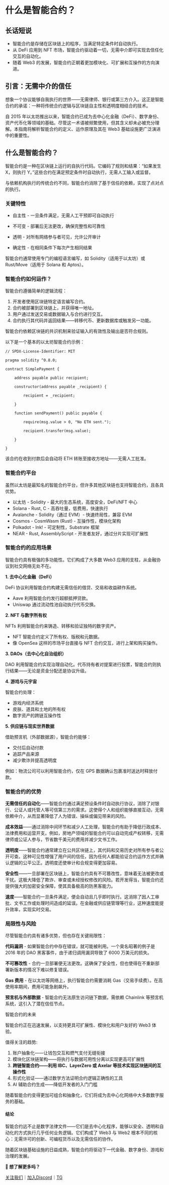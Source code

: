 # 什么是智能合约？

## 长话短说

- 智能合约是存储在区块链上的程序，当满足特定条件时自动执行。
- 从 DeFi 应用到 NFT 市场，智能合约驱动着一切，无需中介即可实现去信任化交互的自动化。
- 随着 Web3 的发展，智能合约正朝着更加模块化、可扩展和互操作的方向演进。

## 引言：无需中介的信任

想象一个协议能够自我执行的世界——无需律师、银行或第三方介入。这正是智能合约的承诺：一种将传统合约逻辑与区块链自主性和透明度相结合的技术。

自 2015 年以太坊推出以来，智能合约已成为去中心化金融（DeFi）、数字身份、资产代币化等领域的基础。尽管这一术语被频繁使用，但其含义却未必被充分理解。本指南将解析智能合约的定义、运作原理及其在 Web3 基础设施更广泛演进中的重要性。

## 什么是智能合约？

智能合约是一种在区块链上运行的自执行代码。它编码了规则和结果：“如果发生 X，则执行 Y。”这些合约在满足预定条件时自动执行，无需人工输入或监督。

与依赖机构执行的传统合约不同，智能合约消除了基于信任的依赖，实现了点对点的执行。

### 关键特性

- 自主性 - 一旦条件满足，无需人工干预即可自动执行

- 不可变 - 部署后无法更改，确保完整性和可靠性
- 透明 - 对所有网络参与者可见，允许公开审计
- 确定性 - 在相同条件下每次产生相同结果

智能合约通常使用专门的编程语言编写，如 Solidity（适用于以太坊）或 Rust/Move（适用于 Solana 和 Aptos）。

### 智能合约如何运作？

智能合约遵循简单的逻辑流程：

1. 开发者使用区块链特定语言编写合约。
2. 合约被部署到区块链上，并获得唯一地址。
3. 用户通过发送交易或数据输入与合约进行交互。
4. 合约执行其代码并返回结果——转移代币、更新数据库或触发另一功能。

智能合约依赖区块链的共识机制来验证输入的有效性及输出是否符合规则。

以下是一个基本的以太坊智能合约示例：

```solidity
// SPDX-License-Identifier: MIT

pragma solidity ^0.8.0;

contract SimplePayment {

    address payable public recipient;

    constructor(address payable _recipient) {

        recipient = _recipient;

    }

    function sendPayment() public payable {

        require(msg.value > 0, "No ETH sent.");

        recipient.transfer(msg.value);

    }

}
```

该合约在收到付款后会自动将 ETH 转账至接收方地址——无需人工批准。

### 智能合约平台

虽然以太坊是最知名的智能合约平台，但许多其他区块链也支持智能合约，且各具优势。

- 以太坊 - Solidity - 最大的生态系统，高度安全，DeFi/NFT 中心
- Solana - Rust, C - 高吞吐量，低费用，快速执行
- Avalanche - Solidity（通过 EVM）- 快速终局性，兼容 EVM
- Cosmos - CosmWasm (Rust) - 互操作性，模块化架构
- Polkadot - Ink! - 可定制性，Substrate 框架
- NEAR - Rust, AssemblyScript - 开发者友好，通过分片实现可扩展性

### 智能合约的应用场景

智能合约具有极强的多功能性。它们构成了大多数 Web3 应用的支柱，从金融协议到社交网络无处不在。

**1. 去中心化金融（DeFi）**

DeFi 协议利用智能合约构建无需信任的借贷、交易和收益耕作系统。

- Aave 利用智能合约发行超额抵押贷款。
- Uniswap 通过流动性池自动执行代币交换。

**2. NFT 与数字所有权**

NFTs 利用智能合约来铸造、转移和验证独特的数字资产。

- NFT 智能合约定义了所有权、版税和元数据。
- 像 OpenSea 这样的市场平台直接与 NFT 合约交互，进行上架和购买操作。

**3. DAOs（去中心化自治组织）**

DAO 利用智能合约实现治理自动化。代币持有者对提案进行投票，智能合约则执行结果——无论是资金分配还是协议升级。

**4. 游戏与元宇宙**

智能合约处理：

- 游戏内经济系统
- 皮肤、道具和土地的所有权
- 数字资产的跨链互操作性

**5. 供应链与现实世界数据**

借助预言机（外部数据源），智能合约能够：

- 交付后自动付款
- 追踪产品来源
- 减少欺诈并提高透明度

例如：物流公司可以利用智能合约，仅在 GPS 数据确认包裹准时送达时释放付款。

### 智能合约的优势

**无需信任的自动化**——智能合约通过满足预设条件时自动执行协议，消除了对银行、公证人或托管人等可信第三方的需求。这使得个人和组织能够直接互动，无需依赖中介，从而显著降低了人为错误、操纵或偏见带来的风险。

**成本效益**——通过消除中间环节和减少人工处理，智能合约有助于降低行政成本、法律费用和运营开支。例如，房地产领域的智能合约可以自动完成产权转移，无需律师或公证人参与，节省数千美元的费用并减少文书工作。

**透明度**——智能合约通常建立在公共区块链上，其代码和交易历史对所有参与者公开可查。这种可见性增强了用户间的信任，因为任何人都能验证合约运作方式并确认逻辑的公平公正。透明度还使审计和合规变得更加容易。

**安全性**——一旦部署在区块链上，智能合约具有不可篡改性，意味着无法被更改或干扰。这极大降低了欺诈、审查或未经授权修改的风险。若开发得当，智能合约还提供强大的加密安全保障，使其具备极高的防黑客能力。

**速度**——智能合约一旦条件满足，便会自动且几乎即时执行。这消除了因人工审批、文书工作或处理时间造成的延误。在金融或供应链管理等行业，这种速度能提升效率，实现实时交易。

### 局限性与风险

尽管智能合约具有诸多优势，但也存在关键局限性：

**代码漏洞** - 如果智能合约中存在错误，就可能被利用。一个臭名昭著的例子是 2016 年的 DAO 黑客事件，由于递归调用漏洞导致了 6000 万美元的损失。

**不可篡改性** - 合约一旦部署便无法更改。这确保了安全性，但也使得在不重新部署新版本的情况下难以修复错误。

**Gas 费用** - 在以太坊等网络上，执行智能合约需要消耗 Gas（交易手续费）。在高使用率期间，费用可能急剧飙升。

**预言机与外部数据** - 智能合约无法原生访问链下数据，需依赖 Chainlink 等预言机系统，这引入了潜在信任节点。

智能合约的未来

智能合约正在迅速发展，以支持更具可扩展性、模块化和用户友好的 Web3 体验。

值得关注的趋势:

1. 账户抽象化——让钱包交互和燃气支付无缝衔接
2. 模块化区块链架构——将执行与数据可用性分离以实现更高可扩展性
3. **跨链智能合约——利用 IBC、LayerZero 或 Axelar 等技术实现区块链间的互操作性**
4. 形式化验证——通过数学方法证明合约逻辑正确性的工具
5. AI 辅助合约生成——降低开发者的入门门槛

随着智能合约变得更加可组合和抽象化，它们将成为去中心化网络中大多数数字服务的基础。

#### 结论

智能合约远不止是数字法律文件——它们是去中心化程序，能够以安全、透明和自动化的方式执行几乎任何业务逻辑。它们构成了 Web3 与 Web2 根本不同的核心：无需许可的创新、可编程货币以及无需信任的协作。

随着区块链基础设施的日益成熟，智能合约将驱动下一代金融、数字身份、游戏和治理的发展。

**📄 想了解更多吗？**

[关注我们](https://x.com/altiuslabs)｜[加入Discord](https://discord.com/invite/altiuslabs)｜[TG](https://t.me/altiuslabs)